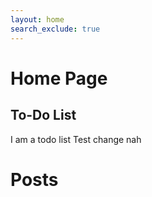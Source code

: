 ```yaml
---
layout: home
search_exclude: true
---
```

<h1 style="display:block">Home Page</h1>

## To-Do List
I am a todo list
Test change nah

# Posts
